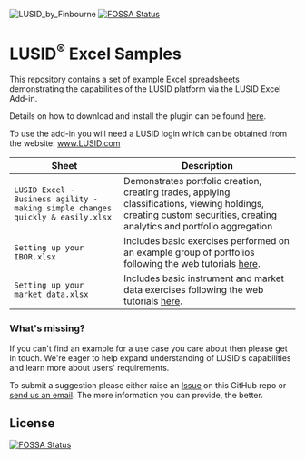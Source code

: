 ![LUSID_by_Finbourne](https://content.finbourne.com/LUSID_repo.png)
[![FOSSA Status](https://app.fossa.com/api/projects/git%2Bgithub.com%2Ffinbourne%2Fsample-excel.svg?type=shield)](https://app.fossa.com/projects/git%2Bgithub.com%2Ffinbourne%2Fsample-excel?ref=badge_shield)

# LUSID<sup>®</sup> Excel Samples

This repository contains a set of example Excel spreadsheets demonstrating the capabilities of the LUSID platform via the LUSID Excel Add-in.

Details on how to download and install the plugin can be found [here](https://support.finbourne.com/hc/en-us/articles/360003079871-Installing-the-LUSID-Excel-Add-in).

To use the add-in you will need a LUSID login which can be obtained from the website: www.LUSID.com

| Sheet | Description |
| --- | --- |
| `LUSID Excel - Business agility - making simple changes quickly & easily.xlsx` | Demonstrates portfolio creation, creating trades, applying classifications, viewing holdings, creating custom securities, creating analytics and portfolio aggregation |
| `Setting up your IBOR.xlsx` | Includes basic exercises performed on an example group of portfolios following the web tutorials [here](https://www.lusid.com/app/resources/tutorials/getting-started/ibor/list-scopes).|
| `Setting up your market data.xlsx` | Includes basic instrument and market data exercises following the web tutorials [here](https://www.lusid.com/app/resources/tutorials/getting-started/market-data/data#excel).|

### What's missing?
If you can't find an example for a use case you care about then please get in touch. We're eager to help expand understanding of LUSID's capabilities and learn more about users' requirements. 

To submit a suggestion please either raise an [Issue](https://github.com/finbourne/sample-excel/issues) on this GitHub repo or [send us an email](mailto:support@finbourne.com). The more information you can provide, the better.


## License
[![FOSSA Status](https://app.fossa.com/api/projects/git%2Bgithub.com%2Ffinbourne%2Fsample-excel.svg?type=large)](https://app.fossa.com/projects/git%2Bgithub.com%2Ffinbourne%2Fsample-excel?ref=badge_large)